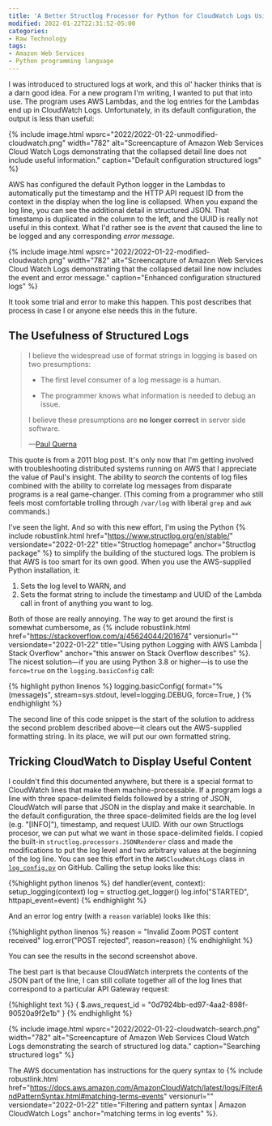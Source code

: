 ```yaml
---
title: 'A Better Structlog Processor for Python for CloudWatch Logs Using AWS Lambda'
modified: 2022-01-22T22:31:52-05:00
categories:
- Raw Technology
tags:
- Amazon Web Services
- Python programming language
---
```

I was introduced to structured logs at work, and this ol' hacker thinks that is a darn good idea. 
For a new program I'm writing, I wanted to put that into use. 
The program uses AWS Lambdas, and the log entries for the Lambdas end up in CloudWatch Logs. 
Unfortunately, in its default configuration, the output is less than useful:

{% include image.html wpsrc="2022/2022-01-22-unmodified-cloudwatch.png" width="782" alt="Screencapture of Amazon Web Services Cloud Watch Logs demonstrating that the collapsed detail line does not include useful information." caption="Default configuration structured logs" %} 

AWS has configured the default Python logger in the Lambdas to automatically put the timestamp and the HTTP API request ID from the context in the display when the log line is collapsed. 
When you expand the log line, you can see the additional detail in structured JSON. 
That timestamp is duplicated in the column to the left, and the UUID is really not useful in this context. 
What I'd rather see is the _event_ that caused the line to be logged and any corresponding _error message_.

{% include image.html wpsrc="2022/2022-01-22-modified-cloudwatch.png" width="782" alt="Screencapture of Amazon Web Services Cloud Watch Logs demonstrating that the collapsed detail line now includes the event and error message." caption="Enhanced configuration structured logs" %} 

It took some trial and error to make this happen. 
This post describes that process in case I or anyone else needs this in the future.

## The Usefulness of Structured Logs

<blockquote>
<div><p>I believe the widespread use of format strings in logging is based on two presumptions:</p>
<ul class="simple">
<li><p>The first level consumer of a log message is a human.</p></li>
<li><p>The programmer knows what information is needed to debug an issue.</p></li>
</ul>
<p>I believe these presumptions are <strong>no longer correct</strong> in server side software.</p>
<p class="attribution">—<a class="reference external" href="https://paul.querna.org/articles/2011/12/26/log-for-machines-in-json/">Paul Querna</a></p>
</div></blockquote>

This quote is from a 2011 blog post. 
It's only now that I'm getting involved with troubleshooting distributed systems running on AWS that I appreciate the value of Paul's insight.
The ability to _search_ the contents of log files combined with the ability to correlate log messages from disparate programs is a real game-changer. 
(This coming from a programmer who still feels most comfortable trolling through `/var/log` with liberal `grep` and `awk` commands.) 

I've seen the light. 
And so with this new effort, I'm using the Python {% include robustlink.html href="https://www.structlog.org/en/stable/" versiondate="2022-01-22" title="Structlog homepage" anchor="Structlog package" %} to simplify the building of the stuctured logs. 
The problem is that AWS is too smart for its own good. 
When you use the AWS-supplied Python installation, it:

1. Sets the log level to WARN, and
2.  Sets the format string to include the timestamp and UUID of the Lambda call in front of anything you want to log.

Both of those are really annoying. 
The way to get around the first is somewhat cumbersome, as {% include robustlink.html href="https://stackoverflow.com/a/45624044/201674" versionurl="" versiondate="2022-01-22" title="Using python Logging with AWS Lambda | Stack Overflow" anchor="this answer on Stack Overflow describes" %}. 
The nicest solution—if you are using Python 3.8 or higher—is to use the `force=true` on the `logging.basicConfig` call:

{% highlight python linenos %}
    logging.basicConfig(
        format="%(message)s",
        stream=sys.stdout,
        level=logging.DEBUG,
        force=True,
    )
{% endhighlight %}


The second line of this code snippet is the start of the solution to address the second problem described above—it clears out the AWS-supplied formatting string. 
In its place, we will put our own formatted string.

## Tricking CloudWatch to Display Useful Content
I couldn't find this documented anywhere, but there is a special format to CloudWatch lines that make them machine-processable. 
If a program logs a line with three space-delimited fields followed by a string of JSON, CloudWatch will parse that JSON in the display and make it searchable. 
In the default configuration, the three space-delimited fields are the log level (e.g. "[INFO]"), timestamp, and request UUID. 
With our own Structlogs procesor, we can put what we want in those space-delimited fields. 
I copied the built-in `structlog.processors.JSONRenderer` class and made the modifications to put the log level and two arbitrary values at the beginning of the log line. 
You can see this effort in the `AWSCloudWatchLogs` class in [`log_config.py`](https://github.com/openlibraryenvironment/serverless-zoom-recordings/blob/main/serverless_zoom_recordings/util/log_config.py) on GitHub.
Calling the setup looks like this:

{%highlight python linenos %}
def handler(event, context):
    setup_logging(context)
    log = structlog.get_logger()
    log.info("STARTED", httpapi_event=event)
{% endhighlight %}

And an error log entry (with a `reason` variable) looks like this:

{%highlight python linenos %}
    reason = "Invalid Zoom POST content received"
    log.error("POST rejected", reason=reason)
{% endhighlight %}

You can see the results in the second screenshot above.

The best part is that because CloudWatch interprets the contents of the JSON part of the line, I can still collate together all of the log lines that correspond to a particular API Gateway request:

{%highlight text %}
{ $.aws_request_id = "0d7924bb-ed97-4aa2-898f-90520a9f2e1b" }
{% endhighlight %}

{% include image.html wpsrc="2022/2022-01-22-cloudwatch-search.png" width="782" alt="Screencapture of Amazon Web Services Cloud Watch Logs demonstrating the search of structured log data." caption="Searching structured logs" %} 

The AWS documentation has instructions for the query syntax to {% include robustlink.html href="https://docs.aws.amazon.com/AmazonCloudWatch/latest/logs/FilterAndPatternSyntax.html#matching-terms-events" versionurl="" versiondate="2022-01-22" title="Filtering and pattern syntax | Amazon CloudWatch Logs" anchor="matching terms in log events" %}.